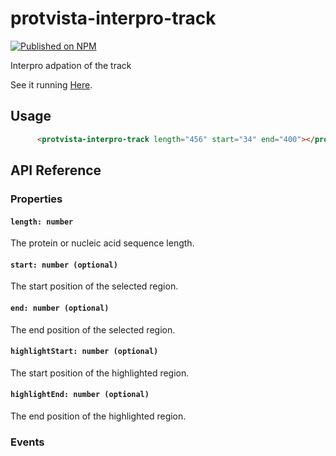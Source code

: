 # protvista-interpro-track

[![Published on NPM](https://img.shields.io/npm/v/protvista-interpro-track.svg)](https://www.npmjs.com/package/protvista-interpro--track)

Interpro adpation of the track

See it running [Here](https://ebi-webcomponents.github.io/protvista-interpro-track/).

## Usage

```html
      <protvista-interpro-track length="456" start="34" end="400"></protvista-track>
```

## API Reference

### Properties

#### `length: number`

The protein or nucleic acid sequence length.

#### `start: number (optional)`

The start position of the selected region.

#### `end: number (optional)`

The end position of the selected region.

#### `highlightStart: number (optional)`

The start position of the highlighted region.

#### `highlightEnd: number (optional)`

The end position of the highlighted region.

### Events
